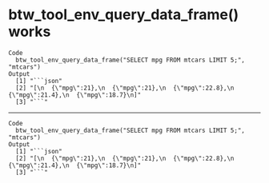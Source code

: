 # btw_tool_env_query_data_frame() works

    Code
      btw_tool_env_query_data_frame("SELECT mpg FROM mtcars LIMIT 5;", "mtcars")
    Output
      [1] "```json"                                                                                       
      [2] "[\n  {\"mpg\":21},\n  {\"mpg\":21},\n  {\"mpg\":22.8},\n  {\"mpg\":21.4},\n  {\"mpg\":18.7}\n]"
      [3] "```"                                                                                           

---

    Code
      btw_tool_env_query_data_frame("SELECT mpg FROM mtcars LIMIT 5;", "mtcars")
    Output
      [1] "```json"                                                                                       
      [2] "[\n  {\"mpg\":21},\n  {\"mpg\":21},\n  {\"mpg\":22.8},\n  {\"mpg\":21.4},\n  {\"mpg\":18.7}\n]"
      [3] "```"                                                                                           

